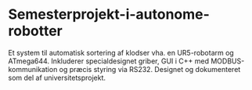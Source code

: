 # Semesterprojekt-i-autonome-robotter
Et system til automatisk sortering af klodser vha. en UR5-robotarm og ATmega644. Inkluderer specialdesignet griber, GUI i C++ med MODBUS-kommunikation og præcis styring via RS232. Designet og dokumenteret som del af universitetsprojekt.
